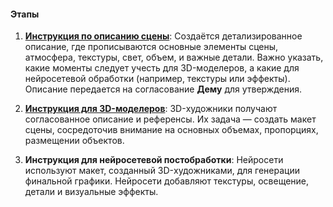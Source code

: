 #### Этапы

1. **[Инструкция по описанию сцены](instruction_scenes/instruction_scenes.md)**: Создаётся детализированное описание, где прописываются основные элементы сцены, атмосфера, текстуры, свет, объем, и важные детали. Важно указать, какие моменты следует учесть для 3D-моделеров, а какие для нейросетевой обработки (например, текстуры или эффекты). Описание передается на согласование **Дему** для утверждения.

2. **[Инструкция для 3D-моделеров](instruction_scenes_3D_models/instruction_scenes_3D_models.md)**: 3D-художники получают согласованное описание и референсы. Их задача — создать макет сцены, сосредоточив внимание на основных объемах, пропорциях, размещении объектов.

3. **Инструкция для нейросетевой постобработки**: Нейросети используют макет, созданный 3D-художниками, для генерации финальной графики. Нейросети добавляют текстуры, освещение, детали и визуальные эффекты.
